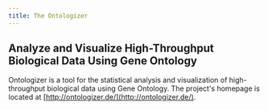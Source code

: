 ```yaml
---
title: The Ontologizer
---
```


## Analyze and Visualize High-Throughput Biological Data Using Gene Ontology


Ontologizer is a tool for the statistical analysis and visualization of 
high-throughput biological data using Gene Ontology. The project's homepage 
is located at [http://ontologizer.de/](http://ontologizer.de/).
